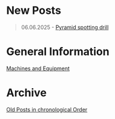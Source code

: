 # New Posts

>06.06.2025 - [Pyramid spotting drill](/posts/2025_06_06_pyramid_spotting_drill.md)

# General Information

[Machines and Equipment](URL)

# Archive

[Old Posts in chronological Order](posts.md)